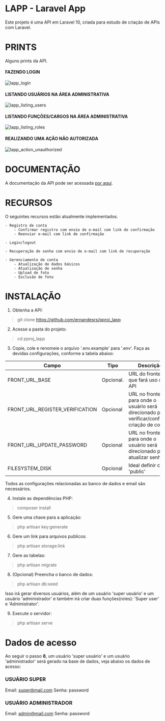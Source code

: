 # LAPP - Laravel App
Este projeto é uma API em Laravel 10, criada para estudo de criação de APIs com Laravel.

# PRINTS
Alguns prints da API.

#### FAZENDO LOGIN
![lapp_login](https://github.com/ernandesrs/pproj_lapp/assets/70029077/c1a49874-d7e8-44d6-a576-c49b2c3abd10)

#### LISTANDO USUÁRIOS NA ÁREA ADMINISTRATIVA
![lapp_listing_users](https://github.com/ernandesrs/pproj_lapp/assets/70029077/b979b669-e921-478c-b66e-247a272373ef)

#### LISTANDO FUNÇÕES/CARGOS NA ÁREA ADMINISTRATIVA
![lapp_listing_roles](https://github.com/ernandesrs/pproj_lapp/assets/70029077/e0ecbd12-9ba5-4ae3-9f9d-09aa77ca41a3)

#### REALIZANDO UMA AÇÃO NÃO AUTORIZADA
![lapp_action_unauthorized](https://github.com/ernandesrs/pproj_lapp/assets/70029077/ce40078c-457f-4194-8075-2347270bc180)

# DOCUMENTAÇÃO
A documentação da API pode ser acessada [por aqui](https://documenter.getpostman.com/view/15369452/2s9YR57vX9).

# RECURSOS
O seguintes recursos estão atualmente implementados.

    - Registro de conta
        - Confirmar registro com envio de e-mail com link de confirmação
        - Reenviar e-mail com link de confirmação

    - Login/logout

    - Recuperação de senha com envio de e-mail com link de recuperação

    - Gerenciamento de conta
        - Atualização de dados básicos
        - Atualização de senha
        - Upload de foto
        - Exclusão de foto

# INSTALAÇÃO
1. Obtenha a API:
> git clone https://github.com/ernandesrs/pproj_lapp

2. Acesse a pasta do projeto:
> cd pproj_lapp

3. Copie, cole e renomeie o arquivo '.env.example' para '.env'.
Faça as devidas configurações, conforme a tabela abaixo:

| Campo | Tipo | Descrição |
| --- | --- | --- |
| FRONT_URL_BASE | Opcional. | URL do frontend que fará uso da API |
| FRONT_URL_REGISTER_VERIFICATION | Opcional | URL no frontend para onde o usuário será direcionado para verificar/confirmar criação de conta |
| FRONT_URL_UPDATE_PASSWORD | Opcional | URL no frontend para onde o usuário será direcionado para atualizar senha |
| FILESYSTEM_DISK | Opcional | Ideal definir como 'public' |

Todos as configurações relacionadas ao banco de dados e email são necessários.

4. Instale as dependências PHP:
> composer install

5. Gere uma chave para a aplicação:
> php artisan key:generate

6. Gere um link para arquivos publicos:
> php artisan storage:link

7. Gere as tabelas:
> php artisan migrate

8. (Opcional) Preencha o banco de dados:
> php artisan db:seed

Isso irá gerar diversos usuários, além de um usuário 'super usuário' e um usuário 'administrador' e também irá criar duas funções(roles): 'Super user' e 'Administrator'.

9. Execute o servidor:
> php artisan serve

# Dados de acesso
Ao seguir o passo <b>8</b>, um usuário 'super usuário' e um usuário 'administrador' será gerado na base de dados, veja abaixo os dados de acesso:

### USUÁRIO SUPER
Email: super@mail.com
Senha: password

### USUÁRIO ADMINISTRADOR
Email: admin@mail.com
Senha: password